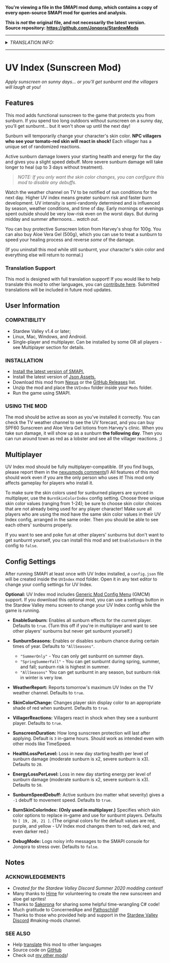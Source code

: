 **You're viewing a file in the SMAPI mod dump, which contains a copy of every open-source SMAPI mod
for queries and analysis.**

**This is _not_ the original file, and not necessarily the latest version.**  
**Source repository: https://github.com/Jonqora/StardewMods**

----

<details>
  <summary><i>TRANSLATION INFO:</i></summary>
  
  - No translations for this mod are available yet. [Visit this link](https://github.com/StardewModders/mod-translations/issues/33) if you would like to help translate it!
</details>

---

# UV Index (Sunscreen Mod)
*Apply sunscreen on sunny days... or you'll get sunburnt and the villagers will laugh at you!*

## Features
This mod adds functional sunscreen to the game that protects you from sunburn. If you spend too long outdoors without sunscreen on a sunny day, you'll get sunburnt... but it won't show up until the next day!

Sunburn will temporarily change your character's skin color. **NPC villagers who see your tomato-red skin will react in shock!** Each villager has a unique set of randomized reactions.

Active sunburn damage lowers your starting health and energy for the day and gives you a slight speed debuff. More severe sunburn damage will take longer to heal (up to 3 days without treatment). 
> *NOTE: If you only want the skin color changes, you can configure this mod to disable any debuffs.*

Watch the weather channel on TV to be notified of sun conditions for the next day. Higher UV index means greater sunburn risk and faster burn development. UV intensity is semi-randomly determined and is influenced by season, weather conditions, and time of day. Early mornings or evenings spent outside should be very low-risk even on the worst days. But during midday and summer afternoons... *watch out*.

You can buy protective Sunscreen lotion from Harvey's shop for 100g. You can also buy Aloe Vera Gel (500g), which you can use to treat a sunburn to speed your healing process and reverse *some* of the damage.

(If you uninstall this mod while still sunburnt, your character's skin color and everything else will return to normal.)

### Translation Support
This mod is designed with full translation support! If you would like to help translate this mod to other languages, you can [contribute here](https://github.com/StardewModders/mod-translations/issues/33). Submitted translations will be included in future mod updates.


## User Information
### COMPATIBILITY
- Stardew Valley v1.4 or later;
- Linux, Mac, Windows, and Android.
- Single-player and multiplayer. Can be installed by some OR all players - see Multiplayer section for details.

### INSTALLATION
- [Install the latest version of SMAPI.](https://smapi.io/)
- Install the latest version of [Json Assets.](https://www.nexusmods.com/stardewvalley/mods/1720)
- Download this mod from [Nexus](https://www.nexusmods.com/stardewvalley/mods/6676) or the [GitHub Releases](https://github.com/Jonqora/StardewMods/releases) list.
- Unzip the mod and place the `UVIndex` folder inside your `Mods` folder.
- Run the game using SMAPI.

### USING THE MOD
The mod should be active as soon as you've installed it correctly. You can check the TV weather channel to see the UV forecast, and you can buy SPF60 Sunscreen and Aloe Vera Gel lotions from Harvey's clinic. When you take sun damage, it will show up as a sunburn **the following day**. Then you can run around town as red as a lobster and see all the villager reactions. ;)


## Multiplayer
UV Index mod should be fully multiplayer-compatible. (If you find bugs, please report them in the [nexusmods comments](https://www.nexusmods.com/stardewvalley/mods/6676/?tab=posts)!) All features of this mod should work even if you are the only person who uses it! This mod only affects gameplay for players who install it.

To make sure the skin colors used for sunburned players are synced in multiplayer, use the `BurnSkinColorIndex` config setting. Choose three unique skin color values (ranging from 1-24); be sure to choose skin color choices that are not already being used for any player character! Make sure all players who are using the mod have the same skin color values in their UV Index config, arranged in the same order. Then you should be able to see each others' sunburns properly.

If you want to see and poke fun at other players' sunburns but don't want to get sunburnt yourself, you can install this mod and set `EnableSunburn` in the config to `false`.


## Config Settings
After running SMAPI at least once with UV Index installed, a `config.json` file will be created inside the `UVIndex` mod folder. Open it in any text editor to change your config settings for UV Index.

**Optional:** UV Index mod includes [Generic Mod Config Menu](https://www.nexusmods.com/stardewvalley/mods/5098) (GMCM) support. If you download this optional mod, you can use a settings button in the Stardew Valley menu screen to change your UV Index config while the game is running.


- **EnableSunburn:** Enables all sunburn effects for the current player. Defaults to `true`. (Turn this off if you're in multiplayer and want to see other players' sunburns but never get sunburnt yourself.)

- **SunburnSeasons:** Enables or disables sunburn chance during certain times of year. Defaults to `"AllSeasons"`.
  - `"SummerOnly"` - You can only get sunburnt on summer days.
  - `"SpringSummerFall"` - You can get sunburnt during spring, summer, and fall; sunburn risk is highest in summer.
  - `"AllSeasons"` You can get sunburnt in any season, but sunburn risk in winter is very low.

- **WeatherReport:** Reports tomorrow's maximum UV Index on the TV weather channel. Defaults to `true`.

- **SkinColorChange:** Changes player skin display color to an appropriate shade of red when sunburnt. Defaults to `true`.

- **VillagerReactions:** Villagers react in shock when they see a sunburnt player. Defaults to `true`.


- **SunscreenDuration:** How long sunscreen protection will last after applying. Default is `3` in-game hours. Should work as intended even with other mods like TimeSpeed.

- **HealthLossPerLevel:** Loss in new day starting health per level of sunburn damage (moderate sunburn is x2, severe sunburn is x3). Defaults to `20`.

- **EnergyLossPerLevel:** Loss in new day starting energy per level of sunburn damage (moderate sunburn is x2, severe sunburn is x3). Defaults to `50`.

- **SunburnSpeedDebuff:** Active sunburn (no matter what severity) gives a `-1` debuff to movement speed. Defaults to `true`.


- **BurnSkinColorIndex:** **(Only used in multiplayer.)** Specifies which skin color options to replace in-game and use for sunburnt players. Defaults to `[ 19, 20, 21 ]`. (The original colors for the default values are red, purple, and yellow - UV Index mod changes them to red, dark red, and even darker red.)


- **DebugMode:** Logs noisy info messages to the SMAPI console for Jonqora to stress over. Defaults to `false`.


## Notes
### ACKNOWLEDGEMENTS
* *Created for the Stardew Valley Discord Summer 2020 modding contest!*
* Many thanks to [Hime](https://twitter.com/himearts) for volunteering to create the new sunscreen and aloe gel sprites!
* Thanks to [Sakorona](https://www.nexusmods.com/stardewvalley/users/2920064) for sharing some helpful time-wrangling C# code!
* Much gratitude to ConcernedApe and [Pathoschild](https://www.nexusmods.com/stardewvalley/users/1552317?tab=user+files)!
* Thanks to those who provided help and support in the [Stardew Valley Discord](https://discordapp.com/invite/StardewValley) #making-mods channel.

### SEE ALSO
* Help [translate](https://github.com/StardewModders/mod-translations/issues/33) this mod to other languages
* Source code on [GitHub](https://github.com/Jonqora/StardewMods/tree/master/SunscreenMod)
* Check out [my other mods](https://www.nexusmods.com/users/88107803?tab=user+files)!